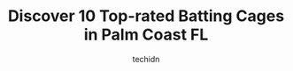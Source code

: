 ---
layout: ampstory
image: https://i0.wp.com/www.depkes.org/wp-content/uploads/2023/06/batting-cages-0-in-palm-coast-fl-1685825947.jpeg?resize=640,853
author: techidn
featured: false
description: Discover the impressive array of Batting Cages options in Palm Coast FL, where you can find 10 of the largest Batting Cages establishments in the area. From renowned classics to hidden gems,
title: Discover 10 Top-rated Batting Cages in Palm Coast FL
cover:
   title: Discover 10 Top-rated Batting Cages in Palm Coast FL
   subtitle: Rickpate
   background: https://www.depkes.org/wp-content/uploads/2023/06/batting-cages-0-in-palm-coast-fl-1685825947.jpeg

pages: 
 - layout: thirds
   top: <h1>#1 Xtreme Fun Center</h1>
   bottom: "<p>We had our sons birthday party here today and he had a blast! We came last year too and he and his friends love it. The food and drinks were great as was the party roo</p>"
   background: https://www.depkes.org/wp-content/uploads/2023/06/batting-cages-1-in-palm-coast-fl-1685825948.jpeg
   backgroundblur: true
 - layout: thirds
   top: <h1>#2 Indian Trails Sports Complex</h1>
   bottom: "<p>We attended a very big soccer tournament and the complex is very well maintained and organized. After reading a few other posts I noticed a few people complaining about t</p>"
   background: https://www.depkes.org/wp-content/uploads/2023/06/batting-cages-2-in-palm-coast-fl-1685825948.jpeg
   cta:
      link: https://www.depkes.org/blog/discover-10-top-rated-batting-cages-in-palm-coast-fl/
      text: Discover 10 Top-rated Batting Cages in Palm Coast FL
 - layout: thirds
   top: <h1>#3 F.V.Baseball Training Program</h1>
   bottom: "<p>3468 W 84th St bay 111, Hialeah, FL 33018, United States</p>"
   background: https://www.depkes.org/wp-content/uploads/2023/06/batting-cages-3-in-palm-coast-fl-1685825949.jpeg
   cta:
      link: https://www.depkes.org/blog/discover-10-top-rated-batting-cages-in-palm-coast-fl/
      text: Discover 10 Top-rated Batting Cages in Palm Coast FL
 - layout: thirds
   top: <h1>#4 The Hitting Academy Clearwater</h1>
   bottom: "<p>24323 US Hwy 19 N, Clearwater, FL 33763, United States</p>"
   background: https://images.unsplash.com/photo-1509114397022-ed747cca3f65?ixlib=rb-4.0.3&ixid=MnwxMjA3fDB8MHxwaG90by1wYWdlfHx8fGVufDB8fHx8&auto=format&fit=crop&w=640&h=853&q=80
   cta:
      link: https://www.depkes.org/blog/discover-10-top-rated-batting-cages-in-palm-coast-fl/
      text: Discover 10 Top-rated Batting Cages in Palm Coast FL
 - layout: thirds
   top: <h1>#5 Marucci Clubhouse Orlando</h1>
   bottom: "<p>1085 Belle Ave, Casselberry, FL 32708, United States</p>"
   background: https://images.unsplash.com/photo-1618556658017-fd9c732d1360?ixlib=rb-4.0.3&ixid=MnwxMjA3fDB8MHxwaG90by1wYWdlfHx8fGVufDB8fHx8&auto=format&fit=crop&w=640&h=853&q=80
   cta:
      link: https://www.depkes.org/blog/discover-10-top-rated-batting-cages-in-palm-coast-fl/
      text: Discover 10 Top-rated Batting Cages in Palm Coast FL
 - layout: thirds
   top: <h1>#6 All Stars Sportsplex</h1>
   bottom: "<p>1007 Sunshine Ln, Altamonte Springs, FL 32714, United States</p>"
   background: https://images.unsplash.com/photo-1541356665065-22676f35dd40?ixlib=rb-4.0.3&ixid=MnwxMjA3fDB8MHxwaG90by1wYWdlfHx8fGVufDB8fHx8&auto=format&fit=crop&w=640&h=853&q=80
   cta:
      link: https://www.depkes.org/blog/discover-10-top-rated-batting-cages-in-palm-coast-fl/
      text: Discover 10 Top-rated Batting Cages in Palm Coast FL
 - layout: thirds
   top: <h1>#7 Going 406 LLC</h1>
   bottom: "<p>1128 E Main St, Lakeland, FL 33801, United States</p>"
   background: https://images.unsplash.com/photo-1567360425618-1594206637d2?ixlib=rb-4.0.3&ixid=MnwxMjA3fDB8MHxwaG90by1wYWdlfHx8fGVufDB8fHx8&auto=format&fit=crop&w=640&h=853&q=80
   cta:
      link: https://www.depkes.org/blog/discover-10-top-rated-batting-cages-in-palm-coast-fl/
      text: Discover 10 Top-rated Batting Cages in Palm Coast FL
 - layout: thirds
   middle: Continue reading...
   background: https://images.unsplash.com/photo-1546497974-b213c9efb599?ixlib=rb-4.0.3&ixid=MnwxMjA3fDB8MHxwaG90by1wYWdlfHx8fGVufDB8fHx8&auto=format&fit=crop&w=640&h=853&q=80
   cta:
      link: https://www.depkes.org/blog/discover-10-top-rated-batting-cages-in-palm-coast-fl/
      text: Discover 10 Top-rated Batting Cages in Palm Coast FL
      
---